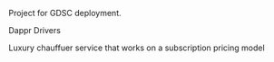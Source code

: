 Project for GDSC deployment.

Dappr Drivers

Luxury chauffuer service that works on a subscription pricing model
